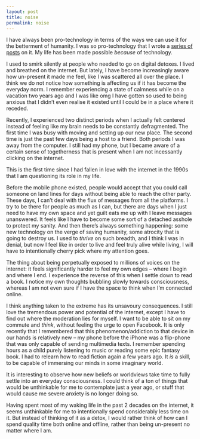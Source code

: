 ```yaml
---
layout: post
title: noise
permalink: noise
---
```

I have always been pro-technology in terms of the ways we can use it for the betterment of humanity. I was so pro-technology that I  wrote a [series of posts](https://medium.com/changing-the-world-with-lines-of-code) on it. My life has been made possible _because_ of technology. 

I used to smirk silently at people who needed to go on digital detoxes. I lived and breathed on the internet. But lately, I have become increasingly aware how un-present it made me feel, like I was scattered all over the place. I think we do not notice how something is affecting us if it has become the everyday norm. I remember experiencing a state of calmness while on a vacation two years ago and I was like omg I have gotten so used to being anxious that I didn’t even realise it existed until I could be in a place where it receded.

Recently, I experienced two distinct periods when I actually felt centered instead of feeling like my brain needs to be constantly defragmented. The first time I was busy with moving and setting up our new place. The second time is just the past few days being a host to a friend. Both periods I was away from the computer. I still had my phone, but I became aware of a certain sense of togetherness that is present when I am not incessantly clicking on the internet.

This is the first time since I had fallen in love with the internet in the 1990s that I am questioning its role in my life. 

Before the mobile phone existed, people would accept that you could call someone on land lines for days without being able to reach the other party. These days, I can’t deal with the flux of messages from all the platforms. I try to be there for people as much as I can, but there are days when I just need to have my own space and yet guilt eats me up with I leave messages unanswered. It feels like I have to become some sort of a detached asshole to protect my sanity. And then there’s always something happening: some new technology on the verge of saving humanity, some atrocity that is going to destroy us. I used to _thrive_ on such breadth, and I think I was in denial, but now I feel like in order to live and feel truly alive while living, I will have to intentionally cherry pick where my attention goes. 

The thing about being perpetually exposed to millions of voices on the internet: it feels significantly harder to feel my own edges – where I begin and where I end. I experience the reverse of this when I settle down to read a book. I notice my own thoughts bubbling slowly towards consciousness, whereas I am not even sure if I have the space to think when I’m connected online.

I think anything taken to the extreme has its unsavoury consequences. I still love the tremendous power and potential of the internet, except I have to find out where the moderation lies for myself. I want to be able to sit on my commute and _think_, without feeling the urge to open Facebook. It is only recently that I remembered that this phenomenon/addiction to that device in our hands is relatively new – my phone before the iPhone was a flip-phone that was only capable of sending multimedia texts. I remember spending hours as a child purely listening to music or reading some epic fantasy book. I had to relearn how to read fiction again a few years ago. It _is_ a skill, to be capable of immersing our minds in some imaginary world. 

It is interesting to observe how new beliefs or worldviews take time to fully settle into an everyday consciousness. I could think of a ton of things that would be unthinkable for me to contemplate just a year ago, or stuff that would cause me severe anxiety is no longer doing so. 

Having spent most of my waking life in the past 2 decades on the internet, it seems unthinkable for me to intentionally spend considerably less time on it. But instead of thinking of it as a detox, I would rather think of how can I spend quality time both online and offline, rather than being un-present no matter where I am.



